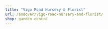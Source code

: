 ```yaml
---
title: "Vigo Road Nursery & Florist"
url: /andover/vigo-road-nursery-and-florist/
shop: garden centre
---
```


